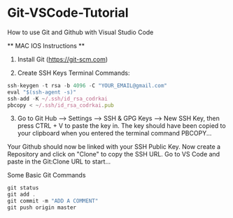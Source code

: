 # Git-VSCode-Tutorial

How to use Git and Github with Visual Studio Code

** MAC IOS Instructions **

1. Install Git (https://git-scm.com)

2. Create SSH Keys
Terminal Commands:
```javascript
ssh-keygen -t rsa -b 4096 -C "YOUR_EMAIL@gmail.com"
eval "$(ssh-agent -s)"
ssh-add -K ~/.ssh/id_rsa_codrkai
pbcopy < ~/.ssh/id_rsa_codrkai.pub
```

3. Go to Git Hub --> Settings --> SSH & GPG Keys --> New SSH Key, then press CTRL + V to paste the key in. The key should have been copied to your clipboard when you entered the terminal command PBCOPY...

Your Github should now be linked with your SSH Public Key. Now create a Repository and click on "Clone" to copy the SSH URL. Go to VS Code and paste in the Git:Clone URL to start...


Some Basic Git Commands
```javascript
git status
git add .
git commit -m "ADD A COMMENT"
git push origin master
```
